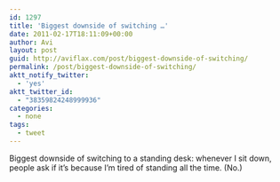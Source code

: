 ```yaml
---
id: 1297
title: 'Biggest downside of switching …'
date: 2011-02-17T18:11:09+00:00
author: Avi
layout: post
guid: http://aviflax.com/post/biggest-downside-of-switching/
permalink: /post/biggest-downside-of-switching/
aktt_notify_twitter:
  - 'yes'
aktt_twitter_id:
  - "38359824248999936"
categories:
  - none
tags:
  - tweet
---
```

Biggest downside of switching to a standing desk: whenever I sit down, people ask if it’s because I’m tired of standing all the time. (No.)
